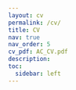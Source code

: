 ```yaml
---
layout: cv
permalink: /cv/
title: CV
nav: true
nav_order: 5
cv_pdf: AC_CV.pdf
description: 
toc:
  sidebar: left
---
```

